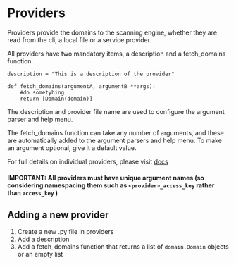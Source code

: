 # Providers

Providers provide the domains to the scanning engine, whether they are read from the cli, a local file or a service provider.

All providers have two mandatory items, a description and a fetch_domains function.

```
description = "This is a description of the provider"

def fetch_domains(argumentA, argumentB **args):
    #do sometyhing
    return [Domain(domain)]
```

The description and provider file name are used to configure the argument parser and help menu.

The fetch_domains function can take any number of arguments, and these are automatically added to the argument parsers and help menu.
To make an argument optional, give it a default value. 

For full details on individual providers, please visit [docs](../docs/README.md)

#### IMPORTANT:  All providers must have unique argument names (so considering namespacing them such as ```<provider>_access_key``` rather than ```access_key``` )

## Adding a new provider

1. Create a new .py file in providers
2. Add a description
3. Add a fetch_domains function that returns a list of ```domain.Domain``` objects or an empty list
